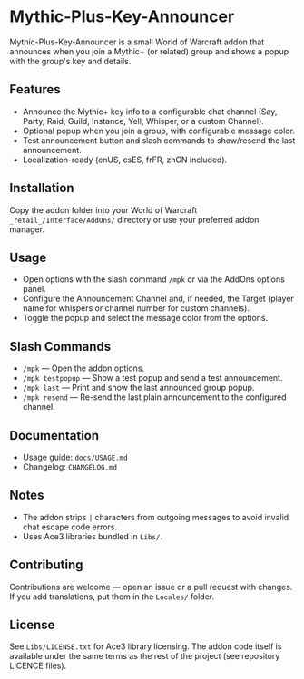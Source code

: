 # Mythic-Plus-Key-Announcer

Mythic-Plus-Key-Announcer is a small World of Warcraft addon that announces when you join a Mythic+ (or related) group and shows a popup with the group's key and details.

## Features

- Announce the Mythic+ key info to a configurable chat channel (Say, Party, Raid, Guild, Instance, Yell, Whisper, or a custom Channel).
- Optional popup when you join a group, with configurable message color.
- Test announcement button and slash commands to show/resend the last announcement.
- Localization-ready (enUS, esES, frFR, zhCN included).

## Installation

Copy the addon folder into your World of Warcraft `_retail_/Interface/AddOns/` directory or use your preferred addon manager.

## Usage

- Open options with the slash command `/mpk` or via the AddOns options panel.
- Configure the Announcement Channel and, if needed, the Target (player name for whispers or channel number for custom channels).
- Toggle the popup and select the message color from the options.

## Slash Commands

- `/mpk` — Open the addon options.
- `/mpk testpopup` — Show a test popup and send a test announcement.
- `/mpk last` — Print and show the last announced group popup.
- `/mpk resend` — Re-send the last plain announcement to the configured channel.

## Documentation

- Usage guide: `docs/USAGE.md`
- Changelog: `CHANGELOG.md`

## Notes

- The addon strips `|` characters from outgoing messages to avoid invalid chat escape code errors.
- Uses Ace3 libraries bundled in `Libs/`.

## Contributing

Contributions are welcome — open an issue or a pull request with changes. If you add translations, put them in the `Locales/` folder.

## License

See `Libs/LICENSE.txt` for Ace3 library licensing. The addon code itself is available under the same terms as the rest of the project (see repository LICENCE files).